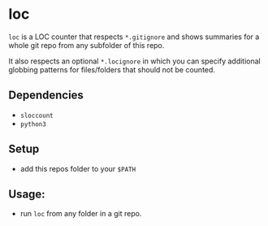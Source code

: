 # loc

`loc` is a LOC counter that respects `*.gitignore` and shows summaries for a whole git repo from any subfolder of this repo. 

It also respects an optional `*.locignore` in which you can specify additional globbing patterns for files/folders that should not be counted.

## Dependencies
- `sloccount`
- `python3`

## Setup
- add this repos folder to your `$PATH`

## Usage:
- run `loc` from any folder in a git repo.
